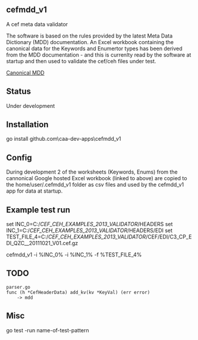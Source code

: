 ## cefmdd_v1
A cef meta data validator


The software is based on the rules provided by the latest Meta Data Dictionary (MDD) documentation.
An Excel workbook containing the canonical data for the Keywords and Enumertor types has been
derived from the MDD documentation - and this is currenlty read by the software at startup 
and then used to validate the cef/ceh files under test.

[Canonical MDD](https://docs.google.com/spreadsheets/d/1KSEQS-1ncG7tNt7PJRVbT_gGuFfyJfmWNHoKANsw5kI/pubhtml "Google Hosted Excel Workbook")


## Status
Under development


## Installation
go install github.com\caa-dev-apps\cefmdd_v1


## Config
During development 2 of the worksheets (Keywords, Enums) from the cannonical Google hosted Excel workbook (linked to above)
are copied to the home/user/.cefmdd_v1 folder as csv files and used by the cefmdd_v1 app for data at startup.


## Example test run
set INC_0=C:/_CEF_CEH_EXAMPLES_2013_VALIDATOR_/HEADERS
set INC_1=C:/_CEF_CEH_EXAMPLES_2013_VALIDATOR_/HEADERS/EDI
set TEST_FILE_4=C:/_CEF_CEH_EXAMPLES_2013_VALIDATOR_/CEF/EDI/C3_CP_EDI_QZC__20111021_V01.cef.gz

cefmdd_v1 -i %INC_0% -i %INC_1% -f %TEST_FILE_4% 


## TODO
    parser.go 
    func (h *CefHeaderData) add_kv(kv *KeyVal) (err error) 
        -> mdd

## Misc        
go test -run name-of-test-pattern  